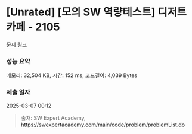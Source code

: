 # [Unrated] [모의 SW 역량테스트] 디저트 카페 - 2105 

[문제 링크](https://swexpertacademy.com/main/code/problem/problemDetail.do?contestProbId=AV5VwAr6APYDFAWu) 

### 성능 요약

메모리: 32,504 KB, 시간: 152 ms, 코드길이: 4,039 Bytes

### 제출 일자

2025-03-07 00:12



> 출처: SW Expert Academy, https://swexpertacademy.com/main/code/problem/problemList.do